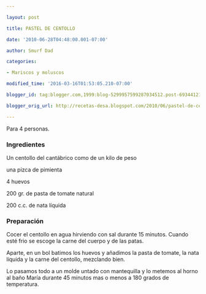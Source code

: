 ```yaml
---

layout: post

title: PASTEL DE CENTOLLO

date: '2010-06-28T04:48:00.001-07:00'

author: Smurf Dad

categories:

- Mariscos y moluscos

modified_time: '2016-03-16T01:53:05.210-07:00'

blogger_id: tag:blogger.com,1999:blog-5299957599287034512.post-6934412181643607111

blogger_orig_url: http://recetas-desa.blogspot.com/2010/06/pastel-de-centollo.html

---
```


Para 4 personas.

<h3>Ingredientes</h3>

Un centollo del cantábrico como de un kilo de peso

una pizca de pimienta

4 huevos

200 gr. de pasta de tomate natural

200 c.c. de nata líquida

<h3>Preparación</h3>

Cocer el centollo en agua hirviendo con sal durante 15 minutos. Cuando esté frio se escoge la carne del cuerpo y de las patas.

Aparte, en un bol batimos los huevos y añadimos la pasta de tomate, la nata líquida y la carne del centollo, mezclando bien.

Lo pasamos todo a un molde untado con mantequilla y lo metemos al horno al baño María durante 45 minutos mas o menos a 180 grados de temperatura.